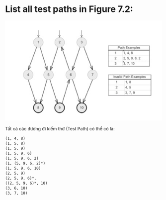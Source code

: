 # List all test paths in Figure 7.2:
![](Images/Screenshot2020-10-06202631.png)

Tất cả các đường đi kiểm thử (Test Path) có thể có là:

```
(1, 4, 8)
(1, 5, 8)
(1, 5, 9)
(1, 5, 9, 6)
(1, 5, 9, 6, 2)
(1, (5, 9, 6, 2)*)
(1, 5, 9, 6, 10)
(2, 5, 9)
(2, 5, 9, 6)*,
((2, 5, 9, 6)*, 10)
(3, 6, 10)
(3, 7, 10)
```